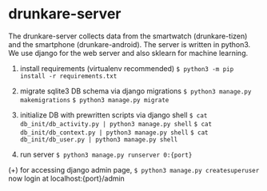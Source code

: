 # drunkare-server

The drunkare-server collects data from the smartwatch (drunkare-tizen) and the smartphone (drunkare-android). The server is written in python3. We use django for the web server and also sklearn for machine learning.

1. install requirements (virtualenv recommended)
`$ python3 -m pip install -r requirements.txt`

2. migrate sqlite3 DB schema via django migrations
`$ python3 manage.py makemigrations`
`$ python3 manage.py migrate`

3. initialize DB with prewritten scripts via django shell
`$ cat db_init/db_activity.py | python3 manage.py shell`
`$ cat db_init/db_context.py | python3 manage.py shell`
`$ cat db_init/db_user.py | python3 manage.py shell`

4. run server
`$ python3 manage.py runserver 0:{port}`

(+) for accessing django admin page,
`$ python3 manage.py createsuperuser`
now login at localhost:{port}/admin
